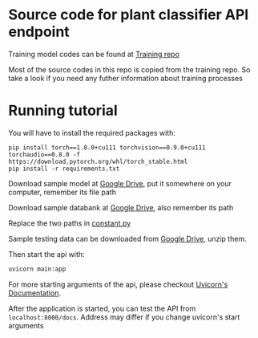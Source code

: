 # Source code for plant classifier API endpoint

Training model codes can be found at [Training repo](https://github.com/BuiKhoi/large_scale_plant_classifier)

Most of the source codes in this repo is copied from the training repo. So take a look if you need any futher information about training processes


# Running tutorial
You will have to install the required packages with:
```
pip install torch==1.8.0+cu111 torchvision==0.9.0+cu111 torchaudio==0.8.0 -f https://download.pytorch.org/whl/torch_stable.html
pip install -r requirements.txt
```

Download sample model at [Google Drive](https://drive.google.com/file/d/1yYY7QoCSTkJvsJrsCHR7sUwrBRzv6-lO/view?usp=sharing), put it somewhere on your computer, remember its file path

Download sample databank at [Google Drive](https://drive.google.com/file/d/1-5IwFMy8Y3tT3-0ZfTRrXTd-pBS8RSSu/view?usp=sharing), also remember its path

Replace the two paths in [constant.py](utils/constants.py)

Sample testing data can be downloaded from [Google Drive](https://drive.google.com/file/d/16yM6-4KlMpiGeH4G_iXluZ4FRR3PPulB/view?usp=sharing), unzip them.

Then start the api with:
```bash
uvicorn main:app
```

For more starting arguments of the api, please checkout [Uvicorn's Documentation](https://www.uvicorn.org/).

After the application is started, you can test the API from `localhost:8000/docs`. Address may differ if you change uvicorn's start arguments

